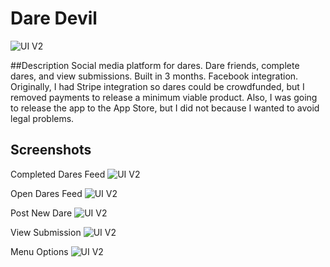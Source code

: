 # Dare Devil
![UI V2](https://github.com/molson194/Dare-Devil/blob/master/Logo.png)

##Description
Social media platform for dares. Dare friends, complete dares, and view submissions. Built in 3 months. Facebook integration. Originally, I had Stripe integration so dares could be crowdfunded, but I removed payments to release a minimum viable product. Also, I was going to release the app to the App Store, but I did not because I wanted to avoid legal problems.

## Screenshots

Completed Dares Feed
![UI V2](https://github.com/molson194/Dare-Devil/blob/master/Completed.png)

Open Dares Feed
![UI V2](https://github.com/molson194/Dare-Devil/blob/master/OpenDares.png)

Post New Dare
![UI V2](https://github.com/molson194/Dare-Devil/blob/master/Post.png)

View Submission
![UI V2](https://github.com/molson194/Dare-Devil/blob/master/Submission.png)

Menu Options
![UI V2](https://github.com/molson194/Dare-Devil/blob/master/Menu.png)
